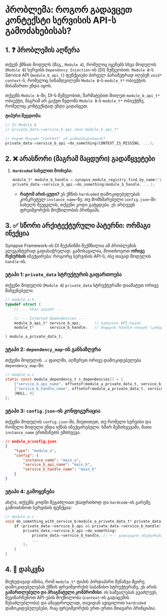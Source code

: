 # პრობლემა: როგორ გადავცეთ კონტექსტი სერვისის API-ს გამოძახებისას?

## 1. ❓ პრობლემის აღწერა

თქვენ ქმნით მოდულს (მაგ., `Module A`), რომელიც იყენებს სხვა მოდულის (`Module B`) სერვისს `Dependency Injection`-ის (DI) მეშვეობით. `Module B`-ს Service API (`module_b_api_t`) ფუნქციები პირველ პარამეტრად იღებენ `void* context`-ს, რომელიც სინამდვილეში `Module B`-ს `module_t*` ობიექტის მისამართი უნდა იყოს.

თქვენს `Module A`-ში, DI-ს მეშვეობით, წარმატებით მიიღეთ `module_b_api_t*` ობიექტი, მაგრამ არ გაქვთ წვდომა `Module B`-ს `module_t*` ობიექტზე, რომელიც კონტექსტად უნდა გადასცეთ.

**ტიპური შეცდომა:**

```c
// In Module A
// private_data->service_b_api არის module_b_api_t*

// როგორ მივიღო "context" ამ გამოძახებისთვის?
private_data->service_b_api->do_something(CONTEXT_IS_MISSING, ...);
```

## 2. ❌ არასწორი (მაგრამ მაცდური) გადაწყვეტები

1. **`Hardcoded` სახელით მოძიება:**

    ```c
    module_t* module_b_handle = synapse_module_registry_find_by_name("instance_name_of_b");
    private_data->service_b_api->do_something(module_b_handle, ...);
    ```

    - **რატომ არის ცუდი?** ეს ქმნის `hardcoded` დამოკიდებულებას კონკრეტულ `instance_name`-ზე. თუ მომხმარებელი `config.json`-ში სახელს შეუცვლის, თქვენი კოდი გატყდება. ეს არღვევს ფრეიმვორქის მოქნილობის პრინციპს.

## 3. ✅ სწორი არქიტექტურული პატერნი: ორმაგი ინექცია

Synapse Framework-ის DI მექანიზმი შექმნილია ამ პრობლემის ელეგანტურად გადასაჭრელად. გამოსავალია, მოითხოვოთ **ორივე რესურსის** ინექცირება: როგორც სერვისის API-ს, ისე თავად მოდულის `handle`-ის.

### ეტაპი 1: `private_data` სტრუქტურის გაფართოება

თქვენი მოდულის (`Module A`) `private_data` სტრუქტურაში დაამატეთ ორივე მაჩვენებელი:

```c
// module_a.h
typedef struct {
    // ... სხვა ველები ...
    
    // --- Injected Dependencies ---
    module_b_api_t* service_b_api;      // სერვისის API-სთვის
    module_t*       service_b_handle;   // მოდულის handle-ისთვის (კონტექსტი)

} module_a_private_data_t;
```

### ეტაპი 2: `dependency_map`-ის განსაზღვრა

თქვენი მოდულის `.c` ფაილში, აღწერეთ ორივე დამოკიდებულება `dependency_map`-ში:

```c
// module_a.c
static const module_dependency_t s_dependencies[] = {
    {"service_b_api_name", offsetof(module_a_private_data_t, service_b_api)},
    {"service_b_handle_name", offsetof(module_a_private_data_t, service_b_handle)},
    {NULL, 0}
};
```

### ეტაპი 3: `config.json`-ის კონფიგურაცია

თქვენი მოდულის `config.json`-ში, მიუთითეთ, თუ რომელი სერვისი და რომელი მოდული უნდა იქნას ინექცირებული. ხშირ შემთხვევაში, მათი `instance_name` ერთმანეთს ემთხვევა.

```json
// module_a/config.json
{
    "type": "module_a",
    "config": {
        "instance_name": "main_a",
        "service_b_api_name": "main_b",
        "service_b_handle_name": "main_b"
    }
}
```

### ეტაპი 4: გამოყენება

ახლა, თქვენს კოდში შეგიძლიათ უსაფრთხოდ და `hardcode`-ის გარეშე გამოიძახოთ სერვისის ფუნქცია:

```c
// module_a.c
void do_something_with_service_b(module_a_private_data_t* private_data) {
    if (private_data->service_b_api && private_data->service_b_handle) {
        private_data->service_b_api->do_something(
            private_data->service_b_handle, // <-- გადავეცით ინექცირებული კონტექსტი
            ...
        );
    }
}
```

## 4. 💬 დასკვნა

მიუხედავად იმისა, რომ `module_t*` ტიპის პირდაპირი შენახვა მცირე დამოკიდებულებას ქმნის ფრეიმვორქის საბაზისო სტრუქტურაზე, ეს არის **გამართლებული და პრაგმატული კომპრომისი**. ის საშუალებას გვაძლევს, შევინარჩუნოთ API-ების მოქნილობა (`context`-ის გადაცემის შესაძლებლობა) და ამავდროულად, თავიდან ავიცილოთ `hardcoded` დამოკიდებულებები, რაც ფრეიმვორქის ერთ-ერთი მთავარი პრინციპია.
